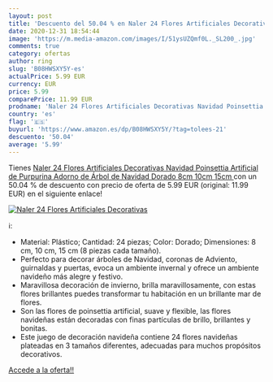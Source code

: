 ```yaml
---
layout: post
title: 'Descuento del 50.04 % en Naler 24 Flores Artificiales Decorativas'
date: 2020-12-31 18:54:44
image: 'https://m.media-amazon.com/images/I/51ysUZQmf0L._SL200_.jpg'
comments: true
category: ofertas
author: ring
slug: 'B08HWSXY5Y-es'
actualPrice: 5.99 EUR
currency: EUR
price: 5.99
comparePrice: 11.99 EUR
prodname: 'Naler 24 Flores Artificiales Decorativas Navidad Poinsettia Artificial de Purpurina Adorno de Árbol de Navidad  Dorado  8cm  10cm  15cm '
country: 'es'
flag: '🇪🇸'
buyurl: 'https://www.amazon.es/dp/B08HWSXY5Y/?tag=tolees-21'
descuento: '50.04'
average: '5.99'
---
```


Tienes [Naler 24 Flores Artificiales Decorativas Navidad Poinsettia Artificial de Purpurina Adorno de Árbol de Navidad  Dorado  8cm  10cm  15cm ](https://www.amazon.es/dp/B08HWSXY5Y/?tag=tolees-21) con un 50.04 % de descuento con precio de oferta de 5.99 EUR (original: 11.99 EUR) en el siguiente enlace!

[![Naler 24 Flores Artificiales Decorativas](https://m.media-amazon.com/images/I/51ysUZQmf0L._SL200_.jpg)](https://www.amazon.es/dp/B08HWSXY5Y/?tag=tolees-21)

ℹ️:

- Material: Plástico; Cantidad: 24 piezas; Color: Dorado; Dimensiones: 8 cm, 10 cm, 15 cm (8 piezas cada tamaño).
- Perfecto para decorar árboles de Navidad, coronas de Adviento, guirnaldas y puertas, evoca un ambiente invernal y ofrece un ambiente navideño más alegre y festivo.
- Maravillosa decoración de invierno, brilla maravillosamente, con estas flores brillantes puedes transformar tu habitación en un brillante mar de flores.
- Son las flores de poinsettia artificial, suave y flexible, las flores navideñas están decoradas con finas partículas de brillo, brillantes y bonitas.
- Este juego de decoración navideña contiene 24 flores navideñas plateadas en 3 tamaños diferentes, adecuadas para muchos propósitos decorativos.

[Accede a la oferta!!](https://www.amazon.es/dp/B08HWSXY5Y/?tag=tolees-21)
